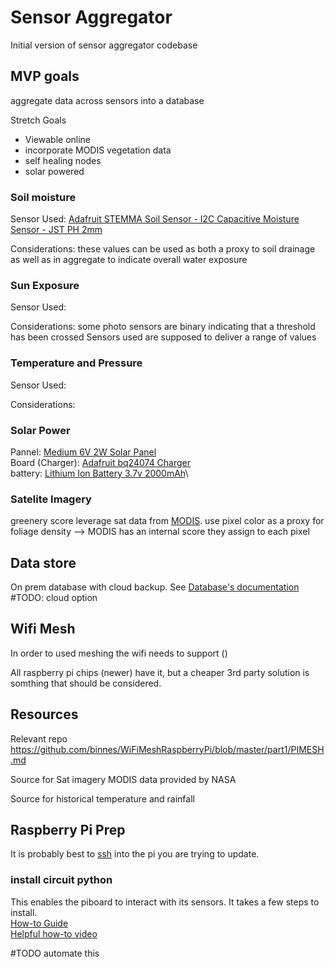 # Sensor Aggregator

Initial version of sensor aggregator codebase

## MVP goals

aggregate data across sensors into a database

Stretch Goals
- Viewable online
- incorporate MODIS vegetation data
- self healing nodes
- solar powered


### Soil moisture 
Sensor Used:
[Adafruit STEMMA Soil Sensor - I2C Capacitive Moisture Sensor - JST PH 2mm](https://www.adafruit.com/product/4026)

Considerations:
these values can be used as both a proxy to soil drainage as well as in aggregate to indicate overall water exposure


### Sun Exposure
Sensor Used:

Considerations:
some photo sensors are binary indicating that a threshold has been crossed
Sensors used are supposed to deliver a range of values 

### Temperature and Pressure
Sensor Used:

Considerations:


### Solar Power
Pannel: [Medium 6V 2W Solar Panel](https://www.adafruit.com/product/5366)\
Board (Charger): [Adafruit bq24074 Charger](https://www.adafruit.com/product/4755)\
battery: [Lithium Ion Battery 3.7v 2000mAh](https://www.adafruit.com/product/2011)\

### Satelite Imagery

greenery score
leverage sat data from [MODIS](https://lpdaac.usgs.gov/products/mod13a2v061/). use pixel color as a proxy for foliage density --> MODIS has an internal score they assign to each pixel


## Data store
On prem database with cloud backup. See [Database's documentation](Database/README.md)
#TODO: cloud option

## Wifi Mesh
In order to used meshing the wifi needs to support ()

All raspberry pi chips (newer) have it, but a cheaper 3rd party solution is somthing that should be considered.


## Resources
Relevant repo
https://github.com/binnes/WiFiMeshRaspberryPi/blob/master/part1/PIMESH.md

Source for Sat imagery
MODIS data provided by NASA

Source for historical temperature and rainfall


## Raspberry Pi Prep

It is probably best to [ssh](https://raspberrypi-guide.github.io/networking/connecting-via-ssh#:~:text=Enable%20SSH%20on%20the%20Raspberry%20Pi,-By%20default%2C%20SSH&text=To%20enable%20SSH%20via%20the,and%20enter%20sudo%20raspi%2Dconfig%20.) into the pi you are trying to update. 

### install circuit python
This enables the piboard to interact with its sensors. It takes a few steps to install.\
[How-to Guide](https://learn.adafruit.com/circuitpython-on-raspberrypi-linux/overview)\
[Helpful how-to video](https://www.youtube.com/watch?v=Epy6RvvpHOQ)


#TODO automate this 







